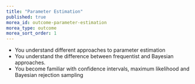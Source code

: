 ```yaml
---
title: "Parameter Estimation"
published: true
morea_id: outcome-parameter-estimation
morea_type: outcome
morea_sort_order: 1
---
```



  * You understand different approaches	to parameter estimation
  * You understand the difference between frequentist and Bayesian approaches.
  * You become familiar	with confidence intervals, maximum likelihood and Bayesian rejection sampling